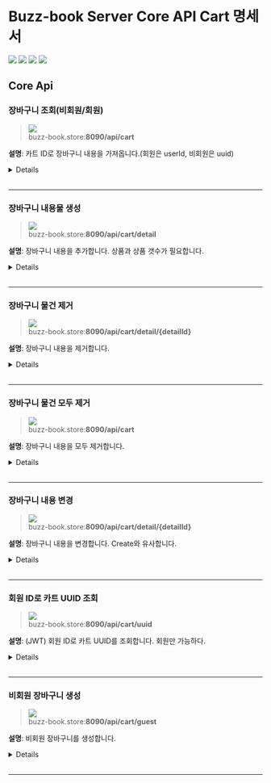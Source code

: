 # Buzz-book Server Core API Cart 명세서

![](https://img.shields.io/static/v1?label=&message=GET&color=blue)
![](https://img.shields.io/static/v1?label=&message=POST&color=brightgreen)
![](https://img.shields.io/static/v1?label=&message=PUT&color=orange)
![](https://img.shields.io/static/v1?label=&message=DELETE&color=red)

## Core Api
### 장바구니 조회(비회원/회원)
> ![](https://img.shields.io/static/v1?label=&message=GET&color=blue) <br />
> buzz-book.store:**8090/api/cart**

**설명**: 카트 ID로 장바구니 내용을 가져옵니다.(회원은 userId, 비회원은 uuid)

<details>

**Request**
<details>
<details>
<SUMMARY>Header</SUMMARY>

**설명**: 비회원 요청 시 헤더에 JWT 토큰을 포함하지 않으며, 회원 요청 시 JWT 토큰을 포함합니다.

| key           | value             | description                                                        | 
| :-----------  | :---------------  | :----------------------------------------------------------------- |
| Authorization | jwt access token  | jwt access token `user_id`, `iat`, `exp`, `sub` 가 들어있음           |
| Refresh-Token | jwt refresh token | jwt refresh token                                                  |

</details>

<details>
<SUMMARY>Parameters</SUMMARY>

| name | type   | description      | 필수 |
|------|--------|------------------|------|
| uuid | String | 장바구니 UUID       | 예   |

</details>

</details>

**Response**

<details>
<summary>Body</summary>

| name                  | type    | description | 필수 |
|-----------------------|---------|-------------|----|
| productId                | int  | 상품 식별번호     | 예   |
| productName                  | String  | 상품이름        | 예   |
| quantity                 | int  | 수량          | 예   |
| price               | int | 가격          | 예   |
| thumbnailPath               | String  | 썸네일 경로      | 예   |
|canWrap|boolean| 포장여부        |예|

| 상태 코드 | 설명                        | 응답 타입                      |
|-------|---------------------------|----------------------------|
| 200   | 장바구니 내용이 성공적으로 조회되었습니다.   | `List<CartDetailResponse>` |
| 400   | 잘못된 uuid혹은 userId의 요청입니다. |                            |
| 401   | jwt 토큰인증에 실패했습니다. |                            |

</details>

</details>

<br/>

---

### 장바구니 내용물 생성
> ![](https://img.shields.io/static/v1?label=&message=POST&color=brightgreen) <br />
> buzz-book.store:**8090/api/cart/detail**

**설명**: 장바구니 내용을 추가합니다. 상품과 상품 갯수가 필요합니다.

<details>

**Request**
<details>
<details>
<SUMMARY>Header</SUMMARY>

**설명**: 비회원 요청 시 헤더에 JWT 토큰을 포함하지 않으며, 회원 요청 시 JWT 토큰을 포함합니다.

| key           | value             | description                                                        | 
| :-----------  | :---------------  | :----------------------------------------------------------------- |
| Authorization | jwt access token  | jwt access token `user_id`, `iat`, `exp`, `sub` 가 들어있음           |
| Refresh-Token | jwt refresh token | jwt refresh token                                                  |

</details>
<details>
<SUMMARY>Parameters</SUMMARY>

| name | type   | description      | 필수 |
|------|--------|------------------|------|
| uuid | String | 장바구니 UUID       | 예   |

</details>

<details>
<SUMMARY>Body</SUMMARY>

| name                  | type   | description        | 필수 |
|-----------------------|--------|--------------------|----|
| productId             | Long   | 상품 ID              | 예   |
| quantity              | Integer| 상품 수량             | 예   |

</details>

</details>

**Response**

<details>
<summary>Body</summary>

| 상태 코드 | 설명                                                       |
|-------|----------------------------------------------------------|
| 200   | 장바구니 내용이 성공적으로 추가되었습니다.                              |
| 400   | 잘못된 요청입니다.                                             |
| 401   | jwt 토큰인증에 실패했습니다.         |

</details>

</details>

<br/>

---

### 장바구니 물건 제거
> ![](https://img.shields.io/static/v1?label=&message=DELETE&color=red) <br />
> buzz-book.store:**8090/api/cart/detail/{detailId}**

**설명**: 장바구니 내용을 제거합니다.

<details>

**Request**
<details>
<details>
<SUMMARY>Header</SUMMARY>

**설명**: 비회원 요청 시 헤더에 JWT 토큰을 포함하지 않으며, 회원 요청 시 JWT 토큰을 포함합니다.

| key           | value             | description                                                        | 
| :-----------  | :---------------  | :----------------------------------------------------------------- |
| Authorization | jwt access token  | jwt access token `user_id`, `iat`, `exp`, `sub` 가 들어있음           |
| Refresh-Token | jwt refresh token | jwt refresh token                                                  |

</details>
<details>
<SUMMARY>Parameters</SUMMARY>

| name      | type | description     | 필수 |
|-----------|------|-----------------|------|
| uuid      | String | 장바구니 UUID      | 예   |
| detailId  | Long | 제거할 장바구니 내용 ID | 예   |

</details>

</details>

**Response**

<details>
<summary>Body</summary>

| name                  | type    | description | 필수 |
|-----------------------|---------|-------------|----|
| productId                | int  | 상품 식별번호     | 예   |
| productName                  | String  | 상품이름        | 예   |
| quantity                 | int  | 수량          | 예   |
| price               | int | 가격          | 예   |
| thumbnailPath               | String  | 썸네일 경로      | 예   |
|canWrap|boolean| 포장여부        |예|

| 상태 코드 | 설명                                | 응답 타입                      |
|-------|-----------------------------------|----------------------------|
| 200   | 장바구니 내용이 성공적으로 제거되었습니다.         | `List<CartDetailResponse>` |
| 400   | 잘못된 요청입니다.                        |                            |
| 401   | jwt 토큰인증에 실패했습니다.         |                            |

</details>

</details>

<br/>

---

### 장바구니 물건 모두 제거
> ![](https://img.shields.io/static/v1?label=&message=DELETE&color=red) <br />
> buzz-book.store:**8090/api/cart**

**설명**: 장바구니 내용을 모두 제거합니다.

<details>

**Request**
<details>
<details>
<SUMMARY>Header</SUMMARY>

**설명**: 비회원 요청 시 헤더에 JWT 토큰을 포함하지 않으며, 회원 요청 시 JWT 토큰을 포함합니다.

| key           | value             | description                                                        | 
| :-----------  | :---------------  | :----------------------------------------------------------------- |
| Authorization | jwt access token  | jwt access token `user_id`, `iat`, `exp`, `sub` 가 들어있음           |
| Refresh-Token | jwt refresh token | jwt refresh token                                                  |

</details>
<details>
<SUMMARY>Parameters</SUMMARY>

| name | type   | description      | 필수 |
|------|--------|------------------|------|
| uuid | String | 장바구니 UUID       | 예   |

</details>

</details>

**Response**

<details>
<summary>Body(Void)</summary>

| 상태 코드 | 설명                                                       |
|-------|----------------------------------------------------------|
| 200   | 장바구니 내용이 성공적으로 모두 제거되었습니다.                        |
| 400   | 잘못된 요청입니다.                                             |
| 401   | jwt 토큰인증에 실패했습니다.         |

</details>

</details>

<br/>

---

### 장바구니 내용 변경
> ![](https://img.shields.io/static/v1?label=&message=PUT&color=orange) <br />
> buzz-book.store:**8090/api/cart/detail/{detailId}**

**설명**: 장바구니 내용을 변경합니다. Create와 유사합니다.

<details>

**Request**
<details>
<details>
<SUMMARY>Header</SUMMARY>

**설명**: 비회원 요청 시 헤더에 JWT 토큰을 포함하지 않으며, 회원 요청 시 JWT 토큰을 포함합니다.

| key           | value             | description                                                        | 
| :-----------  | :---------------  | :----------------------------------------------------------------- |
| Authorization | jwt access token  | jwt access token `user_id`, `iat`, `exp`, `sub` 가 들어있음           |
| Refresh-Token | jwt refresh token | jwt refresh token                                                  |

</details>

<details>
<SUMMARY>Path Variable</SUMMARY>

| name      | type    | description     | 필수 |
|-----------|---------|-----------------|--|
| detailId  | Long    | 변경할 장바구니 내용 ID | 예 |

</details>

<details>
<SUMMARY>Parameters</SUMMARY>

| name      | type    | description     | 필수 |
|-----------|---------|-----------------|--|
| uuid      | String  | 장바구니 UUID      |  |
| quantity  | Integer | 새로운 상품 수량     | 예 |

</details>

</details>

**Response**

<details>
<summary>Body</summary>

| 상태 코드 | 설명                    |
|-------|-----------------------|
| 200   | 장바구니 내용이 성공적으로 변경되었습니다. |
| 400   | 잘못된 요청입니다.            |
| 401   | jwt 토큰인증에 실패했습니다.         |

</details>

</details>

<br/>

---

### 회원 ID로 카트 UUID 조회
> ![](https://img.shields.io/static/v1?label=&message=GET&color=blue) <br />
> buzz-book.store:**8090/api/cart/uuid**

**설명**: (JWT) 회원 ID로 카트 UUID를 조회합니다. 회원만 가능하다.

<details>

**Request**
<details>
<details>
<SUMMARY>Header</SUMMARY>

**설명**: JWT 토큰을 통해 인증인가와 유저를 확인합니다.

| key           | value             | description                                                        | 
| :-----------  | :---------------  | :----------------------------------------------------------------- |
| Authorization | jwt access token  | jwt access token `user_id`, `iat`, `exp`, `sub` 가 들어있음           |
| Refresh-Token | jwt refresh token | jwt refresh token                                                  |

</details>

</details>

**Response**

<details>
<summary>Body</summary>

| name      | type    | description   | 필수 |
|-----------|---------|---------------|--|
| uuid      | String  | 회원의 장바구니 UUID |  |

| 상태 코드 | 설명                                                       |
|-------|----------------------------------------------------------|
| 200   | 회원 ID로 카트 UUID가 성공적으로 조회되었습니다.                      |
| 400   | 잘못된 요청입니다.                                             |
| 401   | jwt 토큰인증에 실패했습니다.         |

</details>

</details>

<br/>

---

### 비회원 장바구니 생성
> ![](https://img.shields.io/static/v1?label=&message=GET&color=blue) <br />
> buzz-book.store:**8090/api/cart/guest**

**설명**: 비회원 장바구니를 생성합니다.

<details>

**Request**
<details>
<details>
<SUMMARY>Header</SUMMARY>

**설명**: 요청 헤더는 필요하지 않습니다.

</details>

</details>

**Response**

<details>
<summary>Body</summary>

| name      | type    | description   | 필수 |
|-----------|---------|---------------|--|
| uuid      | String  | 회원의 장바구니 UUID |  |

| 상태 코드 | 설명                                                       |
|-------|----------------------------------------------------------|
| 200   | 비회원 장바구니가 성공적으로 생성되었습니다.                           |
| 400   | 잘못된 요청입니다.                                             |

</details>

</details>

<br/>

---
